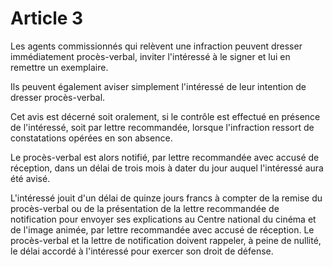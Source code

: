 # Article 3

Les agents commissionnés qui relèvent une infraction peuvent dresser immédiatement procès-verbal, inviter l'intéressé à le signer et lui en remettre un exemplaire.

Ils peuvent également aviser simplement l'intéressé de leur intention de dresser procès-verbal.

Cet avis est décerné soit oralement, si le contrôle est effectué en présence de l'intéressé, soit par lettre recommandée, lorsque l'infraction ressort de constatations opérées en son absence.

Le procès-verbal est alors notifié, par lettre recommandée avec accusé de réception, dans un délai de trois mois à dater du jour auquel l'intéressé aura été avisé.

L'intéressé jouit d'un délai de quinze jours francs à compter de la remise du procès-verbal ou de la présentation de la lettre recommandée de notification pour envoyer ses explications au Centre national du cinéma et de l'image animée, par lettre recommandée avec accusé de réception. Le procès-verbal et la lettre de notification doivent rappeler, à peine de nullité, le délai accordé à l'intéressé pour exercer son droit de défense.
